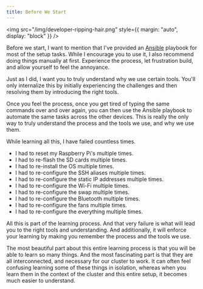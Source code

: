 ```yaml
---
title: Before We Start
---
```


<img src="/img/developer-ripping-hair.png" style={{ margin: "auto", display: "block" }} />

Before we start, I want to mention that I've provided an [Ansible](../ansible/automation-with-ansible.md) playbook for most of the setup tasks. While I encourage you to use it, I also recommend doing things manually at first. Experience the process, let frustration build, and allow yourself to feel the annoyance.

Just as I did, I want you to truly understand why we use certain tools. You'll only internalize this by initially experiencing the challenges and then resolving them by introducing the right tools.

Once you feel the process, once you get tired of typing the same commands over and over again, you can then use the Ansible playbook to automate the same tasks across the other devices. This is really the only way to truly understand the process and the tools we use, and why we use them.

While learning all this, I have failed countless times.

- I had to reset my Raspberry Pi's multiple times.
- I had to re-flash the SD cards multiple times.
- I had to re-install the OS multiple times.
- I had to re-configure the SSH aliases multiple times.
- I had to re-configure the static IP addresses multiple times.
- I had to re-configure the Wi-Fi multiple times.
- I had to re-configure the swap multiple times.
- I had to re-configure the Bluetooth multiple times.
- I had to re-configure the fans multiple times.
- I had to re-configure the everything multiple times.

All this is part of the learning process. And that very failure is what will lead you to the right tools and understanding. And additionally, it will enforce your learning by making you remember the process and the tools we use.

The most beautiful part about this entire learning process is that you will be able to learn so many things. And the most fascinating part is that they are all interconnected, and necessary for our cluster to work. It can often feel confusing learning some of these things in isolation, whereas when you learn them in the context of the cluster and this entire setup, it becomes much easier to understand.
